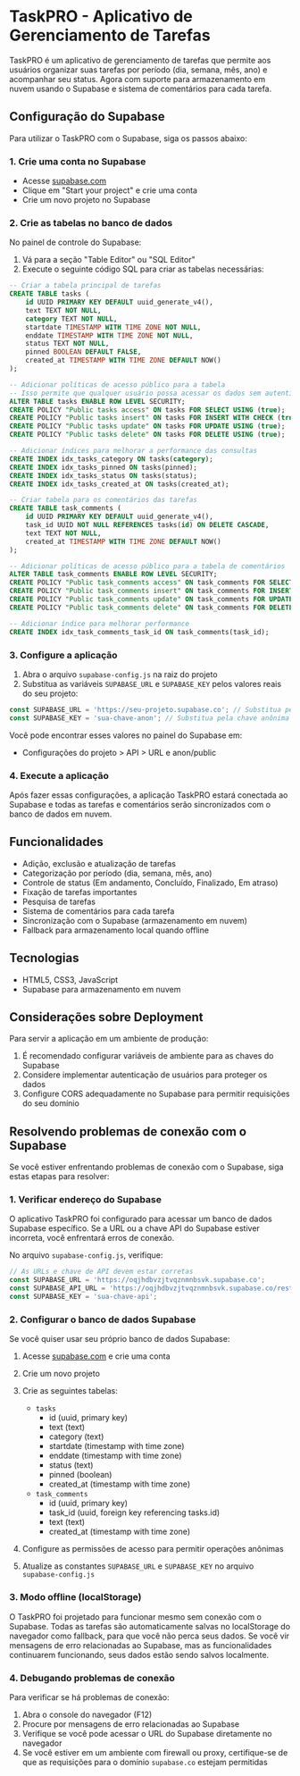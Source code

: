 # TaskPRO - Aplicativo de Gerenciamento de Tarefas

TaskPRO é um aplicativo de gerenciamento de tarefas que permite aos usuários organizar suas tarefas por período (dia, semana, mês, ano) e acompanhar seu status. Agora com suporte para armazenamento em nuvem usando o Supabase e sistema de comentários para cada tarefa.

## Configuração do Supabase

Para utilizar o TaskPRO com o Supabase, siga os passos abaixo:

### 1. Crie uma conta no Supabase

- Acesse [supabase.com](https://supabase.com/)
- Clique em "Start your project" e crie uma conta
- Crie um novo projeto no Supabase

### 2. Crie as tabelas no banco de dados

No painel de controle do Supabase:

1. Vá para a seção "Table Editor" ou "SQL Editor"
2. Execute o seguinte código SQL para criar as tabelas necessárias:

```sql
-- Criar a tabela principal de tarefas
CREATE TABLE tasks (
    id UUID PRIMARY KEY DEFAULT uuid_generate_v4(),
    text TEXT NOT NULL,
    category TEXT NOT NULL,
    startdate TIMESTAMP WITH TIME ZONE NOT NULL,
    enddate TIMESTAMP WITH TIME ZONE NOT NULL,
    status TEXT NOT NULL,
    pinned BOOLEAN DEFAULT FALSE,
    created_at TIMESTAMP WITH TIME ZONE DEFAULT NOW()
);

-- Adicionar políticas de acesso público para a tabela
-- Isso permite que qualquer usuário possa acessar os dados sem autenticação
ALTER TABLE tasks ENABLE ROW LEVEL SECURITY;
CREATE POLICY "Public tasks access" ON tasks FOR SELECT USING (true);
CREATE POLICY "Public tasks insert" ON tasks FOR INSERT WITH CHECK (true);
CREATE POLICY "Public tasks update" ON tasks FOR UPDATE USING (true);
CREATE POLICY "Public tasks delete" ON tasks FOR DELETE USING (true);

-- Adicionar índices para melhorar a performance das consultas
CREATE INDEX idx_tasks_category ON tasks(category);
CREATE INDEX idx_tasks_pinned ON tasks(pinned);
CREATE INDEX idx_tasks_status ON tasks(status);
CREATE INDEX idx_tasks_created_at ON tasks(created_at);

-- Criar tabela para os comentários das tarefas
CREATE TABLE task_comments (
    id UUID PRIMARY KEY DEFAULT uuid_generate_v4(),
    task_id UUID NOT NULL REFERENCES tasks(id) ON DELETE CASCADE,
    text TEXT NOT NULL,
    created_at TIMESTAMP WITH TIME ZONE DEFAULT NOW()
);

-- Adicionar políticas de acesso público para a tabela de comentários
ALTER TABLE task_comments ENABLE ROW LEVEL SECURITY;
CREATE POLICY "Public task_comments access" ON task_comments FOR SELECT USING (true);
CREATE POLICY "Public task_comments insert" ON task_comments FOR INSERT WITH CHECK (true);
CREATE POLICY "Public task_comments update" ON task_comments FOR UPDATE USING (true);
CREATE POLICY "Public task_comments delete" ON task_comments FOR DELETE USING (true);

-- Adicionar índice para melhorar performance
CREATE INDEX idx_task_comments_task_id ON task_comments(task_id);
```

### 3. Configure a aplicação

1. Abra o arquivo `supabase-config.js` na raiz do projeto
2. Substitua as variáveis `SUPABASE_URL` e `SUPABASE_KEY` pelos valores reais do seu projeto:

```javascript
const SUPABASE_URL = 'https://seu-projeto.supabase.co'; // Substitua pela URL do seu projeto
const SUPABASE_KEY = 'sua-chave-anon'; // Substitua pela chave anônima do seu projeto
```

Você pode encontrar esses valores no painel do Supabase em:
- Configurações do projeto > API > URL e anon/public

### 4. Execute a aplicação

Após fazer essas configurações, a aplicação TaskPRO estará conectada ao Supabase e todas as tarefas e comentários serão sincronizados com o banco de dados em nuvem.

## Funcionalidades

- Adição, exclusão e atualização de tarefas
- Categorização por período (dia, semana, mês, ano)
- Controle de status (Em andamento, Concluído, Finalizado, Em atraso)
- Fixação de tarefas importantes
- Pesquisa de tarefas
- Sistema de comentários para cada tarefa
- Sincronização com o Supabase (armazenamento em nuvem)
- Fallback para armazenamento local quando offline

## Tecnologias

- HTML5, CSS3, JavaScript
- Supabase para armazenamento em nuvem

## Considerações sobre Deployment

Para servir a aplicação em um ambiente de produção:

1. É recomendado configurar variáveis de ambiente para as chaves do Supabase
2. Considere implementar autenticação de usuários para proteger os dados
3. Configure CORS adequadamente no Supabase para permitir requisições do seu domínio 

## Resolvendo problemas de conexão com o Supabase

Se você estiver enfrentando problemas de conexão com o Supabase, siga estas etapas para resolver:

### 1. Verificar endereço do Supabase

O aplicativo TaskPRO foi configurado para acessar um banco de dados Supabase específico. Se a URL ou a chave API do Supabase estiver incorreta, você enfrentará erros de conexão.

No arquivo `supabase-config.js`, verifique:

```javascript
// As URLs e chave de API devem estar corretas
const SUPABASE_URL = 'https://oqjhdbvzjtvqznmnbsvk.supabase.co'; 
const SUPABASE_API_URL = 'https://oqjhdbvzjtvqznmnbsvk.supabase.co/rest/v1';
const SUPABASE_KEY = 'sua-chave-api'; 
```

### 2. Configurar o banco de dados Supabase

Se você quiser usar seu próprio banco de dados Supabase:

1. Acesse [supabase.com](https://supabase.com/) e crie uma conta
2. Crie um novo projeto
3. Crie as seguintes tabelas:
   - `tasks`
     - id (uuid, primary key)
     - text (text)
     - category (text)
     - startdate (timestamp with time zone)
     - enddate (timestamp with time zone)
     - status (text)
     - pinned (boolean)
     - created_at (timestamp with time zone)
   - `task_comments`
     - id (uuid, primary key)
     - task_id (uuid, foreign key referencing tasks.id)
     - text (text)
     - created_at (timestamp with time zone)

4. Configure as permissões de acesso para permitir operações anônimas
5. Atualize as constantes `SUPABASE_URL` e `SUPABASE_KEY` no arquivo `supabase-config.js`

### 3. Modo offline (localStorage)

O TaskPRO foi projetado para funcionar mesmo sem conexão com o Supabase. Todas as tarefas são automaticamente salvas no localStorage do navegador como fallback, para que você não perca seus dados. Se você vir mensagens de erro relacionadas ao Supabase, mas as funcionalidades continuarem funcionando, seus dados estão sendo salvos localmente.

### 4. Debugando problemas de conexão

Para verificar se há problemas de conexão:

1. Abra o console do navegador (F12)
2. Procure por mensagens de erro relacionadas ao Supabase
3. Verifique se você pode acessar o URL do Supabase diretamente no navegador
4. Se você estiver em um ambiente com firewall ou proxy, certifique-se de que as requisições para o domínio `supabase.co` estejam permitidas 